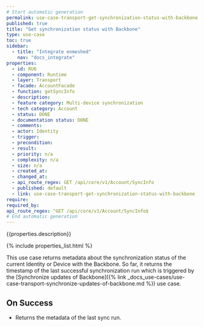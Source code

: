 ```yaml
---
# Start automatic generation
permalink: use-case-transport-get-synchronization-status-with-backbone
published: true
title: "Get synchronization status with Backbone"
type: use-case
toc: true
sidebar:
  - title: "Integrate enmeshed"
    nav: "docs_integrate"
properties:
  - id: RU6
  - component: Runtime
  - layer: Transport
  - facade: AccountFacade
  - function: getSyncInfo
  - description:
  - feature category: Multi-device synchronization
  - tech category: Account
  - status: DONE
  - documentation status: DONE
  - comments:
  - actor: Identity
  - trigger:
  - precondition:
  - result:
  - priority: n/a
  - complexity: n/a
  - size: n/a
  - created_at:
  - changed_at:
  - api_route_regex: GET /api/core/v1/Account/SyncInfo
  - published: default
  - link: use-case-transport-get-synchronization-status-with-backbone
require:
required_by:
api_route_regex: ^GET /api/core/v1/Account/SyncInfo$
# End automatic generation
---
```


{{properties.description}}

{% include properties_list.html %}

This use case returns metadata about the synchronization status of the current Identity or Device with the Backbone. So far, it returns the timestamp of the last successful synchronization run which is triggered by the [Synchronize updates of Backbone]({% link _docs_use-cases/use-case-transport-synchronize-updates-of-backbone.md %}) use case.

## On Success

- Returns the metadata of the last sync run.
